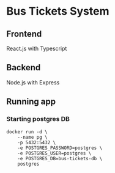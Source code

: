 # Bus Tickets System

## Frontend

React.js with Typescript

## Backend

Node.js with Express

## Running app

### Starting postgres DB

```
docker run -d \
    --name pg \
    -p 5432:5432 \
    -e POSTGRES_PASSWORD=postgres \
    -e POSTGRES_USER=postgres \
    -e POSTGRES_DB=bus-tickets-db \
    postgres
```
